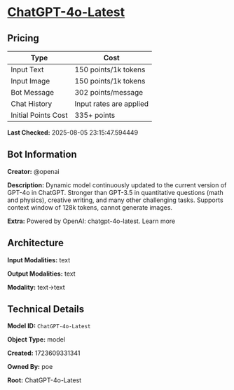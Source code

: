 # [ChatGPT-4o-Latest](https://poe.com/ChatGPT-4o-Latest)

## Pricing

| Type | Cost |
|------|------|
| Input Text | 150 points/1k tokens |
| Input Image | 150 points/1k tokens |
| Bot Message | 302 points/message |
| Chat History | Input rates are applied |
| Initial Points Cost | 335+ points |

**Last Checked:** 2025-08-05 23:15:47.594449


## Bot Information

**Creator:** @openai

**Description:** Dynamic model continuously updated to the current version of GPT-4o in ChatGPT. Stronger than GPT-3.5 in quantitative questions (math and physics), creative writing, and many other challenging tasks. Supports context window of 128k tokens, cannot generate images.

**Extra:** Powered by OpenAI: chatgpt-4o-latest. Learn more


## Architecture

**Input Modalities:** text

**Output Modalities:** text

**Modality:** text->text


## Technical Details

**Model ID:** `ChatGPT-4o-Latest`

**Object Type:** model

**Created:** 1723609331341

**Owned By:** poe

**Root:** ChatGPT-4o-Latest
